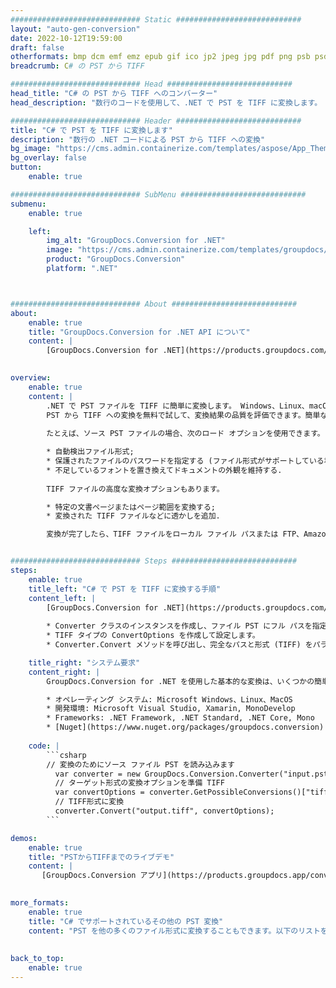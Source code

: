 ```yaml
---
############################# Static ############################
layout: "auto-gen-conversion"
date: 2022-10-12T19:59:00
draft: false
otherformats: bmp dcm emf emz epub gif ico jp2 jpeg jpg pdf png psb psd svg svgz tex tga tif tiff webp wmf wmz xps
breadcrumb: C# の PST から TIFF

############################# Head ############################
head_title: "C# の PST から TIFF へのコンバーター"
head_description: "数行のコードを使用して、.NET で PST を TIFF に変換します。 GroupDocs ドキュメント変換 API を使用して、160 を超えるファイル形式を変換します。"

############################# Header ############################
title: "C# で PST を TIFF に変換します"
description: "数行の .NET コードによる PST から TIFF への変換"
bg_image: "https://cms.admin.containerize.com/templates/aspose/App_Themes/V3/images/bg/header1.png"
bg_overlay: false
button:
    enable: true

############################# SubMenu ############################
submenu:
    enable: true

    left:
        img_alt: "GroupDocs.Conversion for .NET"
        image: "https://cms.admin.containerize.com/templates/groupdocs/images/product-logos/90x90-noborder/groupdocs-conversion-net.png"
        product: "GroupDocs.Conversion"
        platform: ".NET"



############################# About ############################
about:
    enable: true
    title: "GroupDocs.Conversion for .NET API について"
    content: |
        [GroupDocs.Conversion for .NET](https://products.groupdocs.com/conversion/net/) を使用して、Microsoft Word、Excel、PowerPoint、PDF、Visio、およびその他の形式を変換できます。 GroupDocs.Conversion は、高いパフォーマンスが要求されるバックエンドおよび内部システムに適したスタンドアロン API です。 Microsoft や Open Office などのソフトウェアには依存しません。
    

overview:
    enable: true
    content: |
        .NET で PST ファイルを TIFF に簡単に変換します。 Windows、Linux、macOS など、任意のプラットフォームで C# コード行を 2 行だけ使用できます。
        PST から TIFF への変換を無料で試して、変換結果の品質を評価できます。簡単なファイル変換のシナリオに加えて、ソース PST ファイルをロードし、出力 TIFF 結果を保存するためのより高度なオプションを試すことができます。 
        
        たとえば、ソース PST ファイルの場合、次のロード オプションを使用できます。

        * 自動検出ファイル形式;
        * 保護されたファイルのパスワードを指定する (ファイル形式がサポートしている場合);
        * 不足しているフォントを置き換えてドキュメントの外観を維持する.
        
        TIFF ファイルの高度な変換オプションもあります。

        * 特定の文書ページまたはページ範囲を変換する;
        * 変換された TIFF ファイルなどに透かしを追加.

        変換が完了したら、TIFF ファイルをローカル ファイル パスまたは FTP、Amazon S3、Google Drive、Dropbox などのサードパーティ ストレージに保存できます。注意してください - PST を {{ に変換するにはTO}} MS Office、Open Office、Adobe Acrobat Reader などの追加のソフトウェアをインストールする必要はありません。


############################# Steps ############################
steps:
    enable: true
    title_left: "C# で PST を TIFF に変換する手順"
    content_left: |
        [GroupDocs.Conversion for .NET](https://products.groupdocs.com/conversion/net/) を使用すると、開発者は数行のコードで PST ファイルを TIFF に簡単に変換できます。
        
        * Converter クラスのインスタンスを作成し、ファイル PST にフル パスを指定します。
        * TIFF タイプの ConvertOptions を作成して設定します。
        * Converter.Convert メソッドを呼び出し、完全なパスと形式 (TIFF) をパラメーターとして渡します。

    title_right: "システム要求"
    content_right: |
        GroupDocs.Conversion for .NET を使用した基本的な変換は、いくつかの簡単な手順で実行できます。当社の API は、すべての主要なプラットフォームとオペレーティング システムでサポートされています。以下のコードを実行する前に、システムに次の前提条件がインストールされていることを確認してください。

        * オペレーティング システム: Microsoft Windows、Linux、MacOS
        * 開発環境: Microsoft Visual Studio, Xamarin, MonoDevelop
        * Frameworks: .NET Framework, .NET Standard, .NET Core, Mono
        * [Nuget](https://www.nuget.org/packages/groupdocs.conversion) から最新の GroupDocs.Conversion for .NET を取得します
         
    code: |
        ```csharp    
        // 変換のためにソース ファイル PST を読み込みます
          var converter = new GroupDocs.Conversion.Converter("input.pst");
          // ターゲット形式の変換オプションを準備 TIFF
          var convertOptions = converter.GetPossibleConversions()["tiff"].ConvertOptions;
          // TIFF形式に変換
          converter.Convert("output.tiff", convertOptions);
        ```

demos:
    enable: true
    title: "PSTからTIFFまでのライブデモ"
    content: |
       [GroupDocs.Conversion アプリ](https://products.groupdocs.app/conversion/family) Web サイトにアクセスして、今すぐ PST を TIFF に変換してください。オンラインデモには次の利点があります
          

more_formats:
    enable: true
    title: "C# でサポートされているその他の PST 変換"
    content: "PST を他の多くのファイル形式に変換することもできます。以下のリストをご覧ください。"
       
       
back_to_top:
    enable: true
---
```

